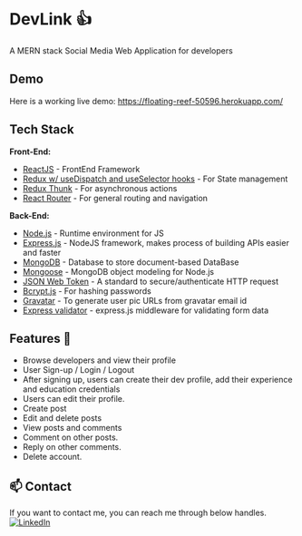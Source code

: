 
# DevLink :thumbsup:

A MERN stack Social Media Web Application for developers





## Demo

Here is a working live demo: https://floating-reef-50596.herokuapp.com/


## Tech Stack

**Front-End:** 
- [ReactJS](https://reactjs.org/) - FrontEnd Framework
- [Redux w/ useDispatch and useSelector hooks](https://redux.js.org/) - For State management
- [Redux Thunk](https://github.com/reduxjs/redux-thunk) - For asynchronous actions
- [React Router](https://reactrouter.com/) - For general routing and navigation



**Back-End:**
- [Node.js](https://nodejs.org/en/) - Runtime environment for JS
- [Express.js](https://expressjs.com/) - NodeJS framework, makes process of building APIs easier and faster
- [MongoDB](https://www.mongodb.com/) - Database to store document-based DataBase
- [Mongoose](https://mongoosejs.com/) - MongoDB object modeling for Node.js
- [JSON Web Token](https://jwt.io/) - A standard to secure/authenticate HTTP request
- [Bcrypt.js](https://www.npmjs.com/package/bcryptjs) - For hashing passwords
- [Gravatar](https://www.npmjs.com/package/gravatar) - To generate user pic URLs from gravatar email id
- [Express validator](https://www.npmjs.com/package/express-validator) - express.js middleware for validating form data




## Features :rocket:

- Browse developers and view their profile
- User Sign-up / Login / Logout
- After signing up, users can create their dev profile, add their experience and education credentials
- Users can edit their profile.
- Create post
- Edit and delete posts
- View posts and comments
- Comment on other posts.
- Reply on other comments.
- Delete account.



## :mailbox: Contact
If you want to contact me, you can reach me through below handles.\
[![LinkedIn](https://img.shields.io/badge/linkedin-%230077B5.svg?style=for-the-badge&logo=linkedin&logoColor=white)](https://www.linkedin.com/in/madhurjya-saha-32476421a/)

